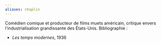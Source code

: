 ```yaml
---
aliases: chaplin
---
```

Comédien comique et producteur de films muets américain, critique envers l'industrialisation grandissante des États-Unis.
Bibliographie :
- *Les temps modernes*, 1936